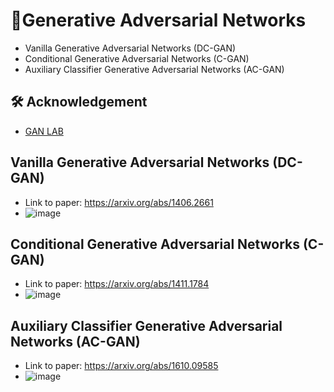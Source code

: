 
# 🚀Generative Adversarial Networks

- Vanilla Generative Adversarial Networks (DC-GAN)
- Conditional Generative Adversarial Networks (C-GAN)
- Auxiliary Classifier Generative Adversarial Networks (AC-GAN)


## 🛠 Acknowledgement

 - [GAN LAB](https://poloclub.github.io/ganlab/)


## Vanilla Generative Adversarial Networks (DC-GAN)
- Link to paper: https://arxiv.org/abs/1406.2661
- ![image](https://user-images.githubusercontent.com/67474818/128603379-19028a3e-c3e0-4a1a-82b2-47acf8dae88c.png)

##  Conditional Generative Adversarial Networks (C-GAN)
- Link to paper: https://arxiv.org/abs/1411.1784
- ![image](https://user-images.githubusercontent.com/67474818/128603412-7649b10c-98b9-4cec-be19-2881b83f4155.png)

## Auxiliary Classifier Generative Adversarial Networks (AC-GAN)
- Link to paper: https://arxiv.org/abs/1610.09585
- ![image](https://user-images.githubusercontent.com/67474818/128603435-c7f46044-dfb5-43ba-afc8-923624652d81.png)
